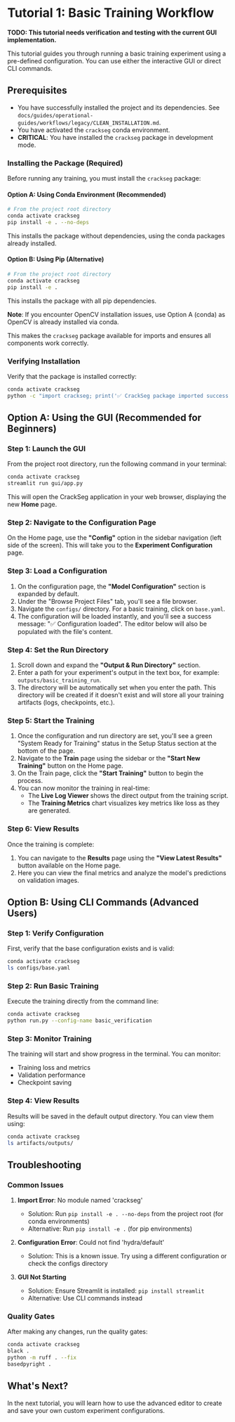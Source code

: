 # Tutorial 1: Basic Training Workflow

**TODO: This tutorial needs verification and testing with the current GUI implementation.**

This tutorial guides you through running a basic training experiment using a
pre-defined configuration. You can use either the interactive GUI or direct CLI commands.

## Prerequisites

- You have successfully installed the project and its dependencies. See
  `docs/guides/operational-guides/workflows/legacy/CLEAN_INSTALLATION.md`.
- You have activated the `crackseg` conda environment.
- **CRITICAL**: You have installed the `crackseg` package in development mode.

### Installing the Package (Required)

Before running any training, you must install the `crackseg` package:

#### Option A: Using Conda Environment (Recommended)

```bash
# From the project root directory
conda activate crackseg
pip install -e . --no-deps
```

This installs the package without dependencies, using the conda packages already installed.

#### Option B: Using Pip (Alternative)

```bash
# From the project root directory
conda activate crackseg
pip install -e .
```

This installs the package with all pip dependencies.

**Note**: If you encounter OpenCV installation issues, use Option A (conda) as OpenCV is already
installed via conda.

This makes the `crackseg` package available for imports and ensures all components work correctly.

### Verifying Installation

Verify that the package is installed correctly:

```bash
conda activate crackseg
python -c "import crackseg; print('✅ CrackSeg package imported successfully')"
```

## Option A: Using the GUI (Recommended for Beginners)

### Step 1: Launch the GUI

From the project root directory, run the following command in your terminal:

```bash
conda activate crackseg
streamlit run gui/app.py
```

This will open the CrackSeg application in your web browser, displaying the new
**Home** page.

### Step 2: Navigate to the Configuration Page

On the Home page, use the **"Config"** option in the sidebar navigation (left side of the screen).
This will take you to the **Experiment Configuration** page.

### Step 3: Load a Configuration

1. On the configuration page, the **"Model Configuration"** section is
    expanded by default.
2. Under the "Browse Project Files" tab, you'll see a file browser.
3. Navigate the `configs/` directory. For a basic training, click on
    `base.yaml`.
4. The configuration will be loaded instantly, and you'll see a success
    message: "✅ Configuration loaded". The editor below will also be
    populated with the file's content.

### Step 4: Set the Run Directory

1. Scroll down and expand the **"Output & Run Directory"** section.
2. Enter a path for your experiment's output in the text box, for example:
    `outputs/basic_training_run`.
3. The directory will be automatically set when you enter the path. This directory
    will be created if it doesn't exist and will store all your training artifacts
    (logs, checkpoints, etc.).

### Step 5: Start the Training

1. Once the configuration and run directory are set, you'll see a green "System Ready for Training"
    status in the Setup Status section at the bottom of the page.
2. Navigate to the **Train** page using the sidebar or the **"Start New Training"** button
    on the Home page.
3. On the Train page, click the **"Start Training"** button to begin the process.
4. You can now monitor the training in real-time:
    - The **Live Log Viewer** shows the direct output from the training
      script.
    - The **Training Metrics** chart visualizes key metrics like loss as
      they are generated.

### Step 6: View Results

Once the training is complete:

1. You can navigate to the **Results** page using the **"View Latest Results"**
    button available on the Home page.
2. Here you can view the final metrics and analyze the model's predictions on
    validation images.

## Option B: Using CLI Commands (Advanced Users)

### Step 1: Verify Configuration

First, verify that the base configuration exists and is valid:

```bash
conda activate crackseg
ls configs/base.yaml
```

### Step 2: Run Basic Training

Execute the training directly from the command line:

```bash
conda activate crackseg
python run.py --config-name basic_verification
```

### Step 3: Monitor Training

The training will start and show progress in the terminal. You can monitor:

- Training loss and metrics
- Validation performance
- Checkpoint saving

### Step 4: View Results

Results will be saved in the default output directory. You can view them using:

```bash
conda activate crackseg
ls artifacts/outputs/
```

## Troubleshooting

### Common Issues

1. **Import Error**: No module named 'crackseg'

    - Solution: Run `pip install -e . --no-deps` from the project root (for conda environments)
    - Alternative: Run `pip install -e .` (for pip environments)

2. **Configuration Error**: Could not find 'hydra/default'

    - Solution: This is a known issue. Try using a different configuration or check the configs directory

3. **GUI Not Starting**

    - Solution: Ensure Streamlit is installed: `pip install streamlit`
    - Alternative: Use CLI commands instead

### Quality Gates

After making any changes, run the quality gates:

```bash
conda activate crackseg
black .
python -m ruff . --fix
basedpyright .
```

## What's Next?

In the next tutorial, you will learn how to use the advanced editor to create
and save your own custom experiment configurations.
